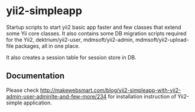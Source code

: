 yii2-simpleapp
===========

Startup scripts to start yii2 basic app faster and few classes that extend some Yii core classes.
It also contains some DB migration scripts required for the Yii2, dektrium/yii2-user, mdmsoft/yii2-admin, mdmsoft/yii2-upload-file packages, all in one place.

It also creates a session table for session store in DB.


Documentation
-------------

Please check http://makewebsmart.com/blog/yii2-simpleapp-with-yii2-admin-user-adminlte-and-few-more/234 for installation instruction of Yii2-simple application.
